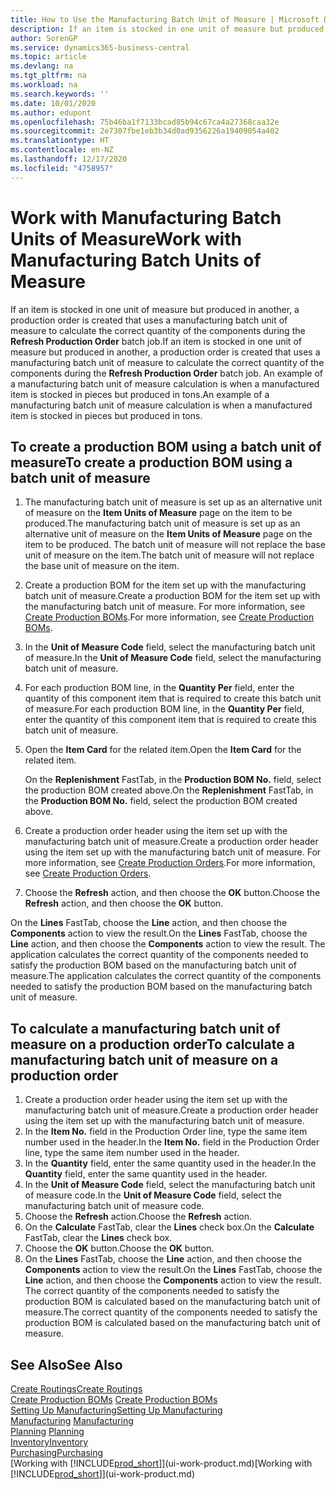 ```yaml
---
title: How to Use the Manufacturing Batch Unit of Measure | Microsoft Docs
description: If an item is stocked in one unit of measure but produced in another, then the production order must be use a manufacturing batch unit of measure to calculate the correct quantity of components. An example of a manufacturing batch unit of measure calculation is when a manufactured item is stocked in pieces but produced in tons.
author: SorenGP
ms.service: dynamics365-business-central
ms.topic: article
ms.devlang: na
ms.tgt_pltfrm: na
ms.workload: na
ms.search.keywords: ''
ms.date: 10/01/2020
ms.author: edupont
ms.openlocfilehash: 75b46ba1f7133bcad85b94c67ca4a27368caa32e
ms.sourcegitcommit: 2e7307fbe1eb3b34d0ad9356226a19409054a402
ms.translationtype: HT
ms.contentlocale: en-NZ
ms.lasthandoff: 12/17/2020
ms.locfileid: "4758957"
---
```

# <a name="work-with-manufacturing-batch-units-of-measure"></a><span data-ttu-id="1e008-104">Work with Manufacturing Batch Units of Measure</span><span class="sxs-lookup"><span data-stu-id="1e008-104">Work with Manufacturing Batch Units of Measure</span></span>
<span data-ttu-id="1e008-105">If an item is stocked in one unit of measure but produced in another, a production order is created that uses a manufacturing batch unit of measure to calculate the correct quantity of the components during the **Refresh Production Order** batch job.</span><span class="sxs-lookup"><span data-stu-id="1e008-105">If an item is stocked in one unit of measure but produced in another, a production order is created that uses a manufacturing batch unit of measure to calculate the correct quantity of the components during the **Refresh Production Order** batch job.</span></span> <span data-ttu-id="1e008-106">An example of a manufacturing batch unit of measure calculation is when a manufactured item is stocked in pieces but produced in tons.</span><span class="sxs-lookup"><span data-stu-id="1e008-106">An example of a manufacturing batch unit of measure calculation is when a manufactured item is stocked in pieces but produced in tons.</span></span>  

## <a name="to-create-a-production-bom-using-a-batch-unit-of-measure"></a><span data-ttu-id="1e008-107">To create a production BOM using a batch unit of measure</span><span class="sxs-lookup"><span data-stu-id="1e008-107">To create a production BOM using a batch unit of measure</span></span>  
1.  <span data-ttu-id="1e008-108">The manufacturing batch unit of measure is set up as an alternative unit of measure on the **Item Units of Measure** page on the item to be produced.</span><span class="sxs-lookup"><span data-stu-id="1e008-108">The manufacturing batch unit of measure is set up as an alternative unit of measure on the **Item Units of Measure** page on the item to be produced.</span></span> <span data-ttu-id="1e008-109">The batch unit of measure will not replace the base unit of measure on the item.</span><span class="sxs-lookup"><span data-stu-id="1e008-109">The batch unit of measure will not replace the base unit of measure on the item.</span></span>  
2.  <span data-ttu-id="1e008-110">Create a production BOM for the item set up with the manufacturing batch unit of measure.</span><span class="sxs-lookup"><span data-stu-id="1e008-110">Create a production BOM for the item set up with the manufacturing batch unit of measure.</span></span> <span data-ttu-id="1e008-111">For more information, see [Create Production BOMs](production-how-to-create-production-boms.md).</span><span class="sxs-lookup"><span data-stu-id="1e008-111">For more information, see [Create Production BOMs](production-how-to-create-production-boms.md).</span></span>  
3.  <span data-ttu-id="1e008-112">In the **Unit of Measure Code** field, select the manufacturing batch unit of measure.</span><span class="sxs-lookup"><span data-stu-id="1e008-112">In the **Unit of Measure Code** field, select the manufacturing batch unit of measure.</span></span>  
4.  <span data-ttu-id="1e008-113">For each production BOM line, in the **Quantity Per** field, enter the quantity of this component item that is required to create this batch unit of measure.</span><span class="sxs-lookup"><span data-stu-id="1e008-113">For each production BOM line, in the **Quantity Per** field, enter the quantity of this component item that is required to create this batch unit of measure.</span></span>  
5.  <span data-ttu-id="1e008-114">Open the **Item Card** for the related item.</span><span class="sxs-lookup"><span data-stu-id="1e008-114">Open the **Item Card** for the related item.</span></span>  

    <span data-ttu-id="1e008-115">On the **Replenishment** FastTab, in the **Production BOM No.** field, select the production BOM created above.</span><span class="sxs-lookup"><span data-stu-id="1e008-115">On the **Replenishment** FastTab, in the **Production BOM No.** field, select the production BOM created above.</span></span>  
6.  <span data-ttu-id="1e008-116">Create a production order header using the item set up with the manufacturing batch unit of measure.</span><span class="sxs-lookup"><span data-stu-id="1e008-116">Create a production order header using the item set up with the manufacturing batch unit of measure.</span></span> <span data-ttu-id="1e008-117">For more information, see [Create Production Orders](production-how-to-create-production-orders.md).</span><span class="sxs-lookup"><span data-stu-id="1e008-117">For more information, see [Create Production Orders](production-how-to-create-production-orders.md).</span></span>  
7.  <span data-ttu-id="1e008-118">Choose the **Refresh** action, and then choose  the **OK** button.</span><span class="sxs-lookup"><span data-stu-id="1e008-118">Choose the **Refresh** action, and then choose  the **OK** button.</span></span>  

<span data-ttu-id="1e008-119">On the **Lines** FastTab, choose the **Line** action, and then choose the **Components** action to view the result.</span><span class="sxs-lookup"><span data-stu-id="1e008-119">On the **Lines** FastTab, choose the **Line** action, and then choose the **Components** action to view the result.</span></span> <span data-ttu-id="1e008-120">The application calculates the correct quantity of the components needed to satisfy the production BOM based on the manufacturing batch unit of measure.</span><span class="sxs-lookup"><span data-stu-id="1e008-120">The application calculates the correct quantity of the components needed to satisfy the production BOM based on the manufacturing batch unit of measure.</span></span>  

## <a name="to-calculate-a-manufacturing-batch-unit-of-measure-on-a-production-order"></a><span data-ttu-id="1e008-121">To calculate a manufacturing batch unit of measure on a production order</span><span class="sxs-lookup"><span data-stu-id="1e008-121">To calculate a manufacturing batch unit of measure on a production order</span></span>  
1.  <span data-ttu-id="1e008-122">Create a production order header using the item set up with the manufacturing batch unit of measure.</span><span class="sxs-lookup"><span data-stu-id="1e008-122">Create a production order header using the item set up with the manufacturing batch unit of measure.</span></span>  
2.  <span data-ttu-id="1e008-123">In the **Item No.** field in the Production Order line, type the same item number used in the header.</span><span class="sxs-lookup"><span data-stu-id="1e008-123">In the **Item No.** field in the Production Order line, type the same item number used in the header.</span></span>  
3.  <span data-ttu-id="1e008-124">In the **Quantity** field, enter the same quantity used in the header.</span><span class="sxs-lookup"><span data-stu-id="1e008-124">In the **Quantity** field, enter the same quantity used in the header.</span></span>  
4.  <span data-ttu-id="1e008-125">In the **Unit of Measure Code** field, select the manufacturing batch unit of measure code.</span><span class="sxs-lookup"><span data-stu-id="1e008-125">In the **Unit of Measure Code** field, select the manufacturing batch unit of measure code.</span></span>  
5.  <span data-ttu-id="1e008-126">Choose the **Refresh** action.</span><span class="sxs-lookup"><span data-stu-id="1e008-126">Choose the **Refresh** action.</span></span>
6.  <span data-ttu-id="1e008-127">On the **Calculate** FastTab, clear the **Lines** check box.</span><span class="sxs-lookup"><span data-stu-id="1e008-127">On the **Calculate** FastTab, clear the **Lines** check box.</span></span>  
7.  <span data-ttu-id="1e008-128">Choose the **OK** button.</span><span class="sxs-lookup"><span data-stu-id="1e008-128">Choose the **OK** button.</span></span>  
8.  <span data-ttu-id="1e008-129">On the **Lines** FastTab, choose the **Line** action, and then choose the **Components** action to view the result.</span><span class="sxs-lookup"><span data-stu-id="1e008-129">On the **Lines** FastTab, choose the **Line** action, and then choose the **Components** action to view the result.</span></span> <span data-ttu-id="1e008-130">The correct quantity of the components needed to satisfy the production BOM is calculated based on the manufacturing batch unit of measure.</span><span class="sxs-lookup"><span data-stu-id="1e008-130">The correct quantity of the components needed to satisfy the production BOM is calculated based on the manufacturing batch unit of measure.</span></span>  

## <a name="see-also"></a><span data-ttu-id="1e008-131">See Also</span><span class="sxs-lookup"><span data-stu-id="1e008-131">See Also</span></span>  
[<span data-ttu-id="1e008-132">Create Routings</span><span class="sxs-lookup"><span data-stu-id="1e008-132">Create Routings</span></span>](production-how-to-create-routings.md)  
<span data-ttu-id="1e008-133">[Create Production BOMs](production-how-to-create-production-boms.md)   </span><span class="sxs-lookup"><span data-stu-id="1e008-133">[Create Production BOMs](production-how-to-create-production-boms.md)   </span></span>  
[<span data-ttu-id="1e008-134">Setting Up Manufacturing</span><span class="sxs-lookup"><span data-stu-id="1e008-134">Setting Up Manufacturing</span></span>](production-configure-production-processes.md)  
<span data-ttu-id="1e008-135">[Manufacturing](production-manage-manufacturing.md)  </span><span class="sxs-lookup"><span data-stu-id="1e008-135">[Manufacturing](production-manage-manufacturing.md)  </span></span>  
<span data-ttu-id="1e008-136">[Planning](production-planning.md) </span><span class="sxs-lookup"><span data-stu-id="1e008-136">[Planning](production-planning.md) </span></span>  
[<span data-ttu-id="1e008-137">Inventory</span><span class="sxs-lookup"><span data-stu-id="1e008-137">Inventory</span></span>](inventory-manage-inventory.md)  
[<span data-ttu-id="1e008-138">Purchasing</span><span class="sxs-lookup"><span data-stu-id="1e008-138">Purchasing</span></span>](purchasing-manage-purchasing.md)  
<span data-ttu-id="1e008-139">[Working with [!INCLUDE[prod_short](includes/prod_short.md)]](ui-work-product.md)</span><span class="sxs-lookup"><span data-stu-id="1e008-139">[Working with [!INCLUDE[prod_short](includes/prod_short.md)]](ui-work-product.md)</span></span>  
